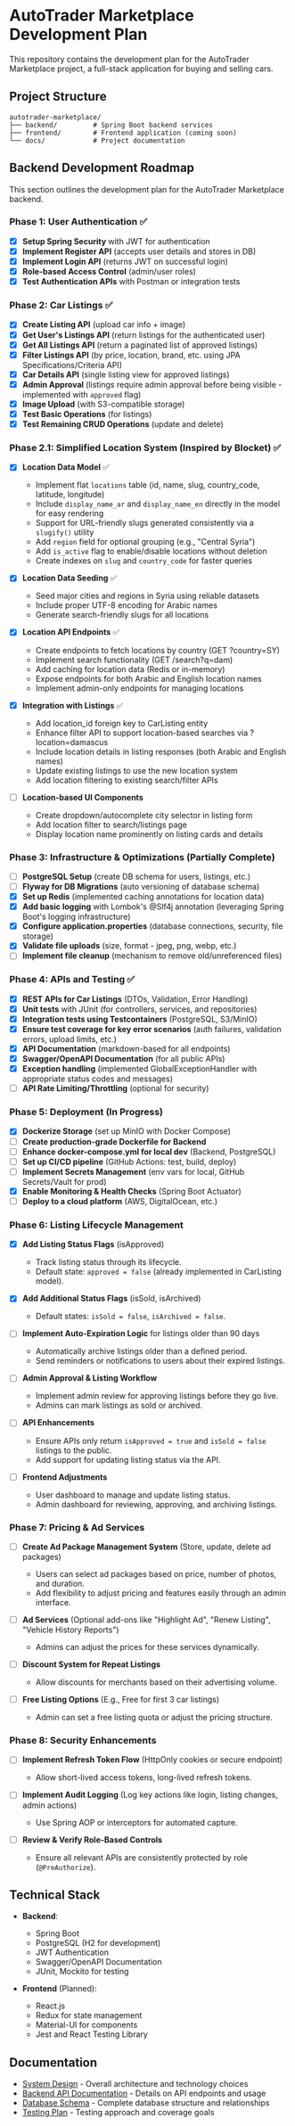 # AutoTrader Marketplace Development Plan

This repository contains the development plan for the AutoTrader Marketplace project, a full-stack application for buying and selling cars.

## Project Structure

```
autotrader-marketplace/
├── backend/         # Spring Boot backend services
├── frontend/        # Frontend application (coming soon)
└── docs/            # Project documentation
```

## Backend Development Roadmap

This section outlines the development plan for the AutoTrader Marketplace backend.

### Phase 1: User Authentication ✅

- [x] **Setup Spring Security** with JWT for authentication
- [x] **Implement Register API** (accepts user details and stores in DB)
- [x] **Implement Login API** (returns JWT on successful login)
- [x] **Role-based Access Control** (admin/user roles)
- [x] **Test Authentication APIs** with Postman or integration tests

### Phase 2: Car Listings ✅

- [x] **Create Listing API** (upload car info + image)
- [x] **Get User's Listings API** (return listings for the authenticated user)
- [x] **Get All Listings API** (return a paginated list of approved listings)
- [x] **Filter Listings API** (by price, location, brand, etc. using JPA Specifications/Criteria API)
- [x] **Car Details API** (single listing view for approved listings)
- [x] **Admin Approval** (listings require admin approval before being visible - implemented with `approved` flag)
- [x] **Image Upload** (with S3-compatible storage)
- [x] **Test Basic Operations** (for listings)
- [x] **Test Remaining CRUD Operations** (update and delete)

### Phase 2.1: Simplified Location System (Inspired by Blocket) ✅

- [x] **Location Data Model** ✅
  - Implement flat `locations` table (id, name, slug, country_code, latitude, longitude)
  - Include `display_name_ar` and `display_name_en` directly in the model for easy rendering
  - Support for URL-friendly slugs generated consistently via a `slugify()` utility
  - Add `region` field for optional grouping (e.g., "Central Syria")
  - Add `is_active` flag to enable/disable locations without deletion
  - Create indexes on `slug` and `country_code` for faster queries

- [x] **Location Data Seeding** ✅
  - Seed major cities and regions in Syria using reliable datasets
  - Include proper UTF-8 encoding for Arabic names
  - Generate search-friendly slugs for all locations

- [x] **Location API Endpoints** ✅
  - Create endpoints to fetch locations by country (GET ?country=SY)
  - Implement search functionality (GET /search?q=dam)
  - Add caching for location data (Redis or in-memory)
  - Expose endpoints for both Arabic and English location names
  - Implement admin-only endpoints for managing locations

- [x] **Integration with Listings** ✅
  - Add location_id foreign key to CarListing entity
  - Enhance filter API to support location-based searches via ?location=damascus
  - Include location details in listing responses (both Arabic and English names)
  - Update existing listings to use the new location system
  - Add location filtering to existing search/filter APIs

- [ ] **Location-based UI Components**
  - Create dropdown/autocomplete city selector in listing form
  - Add location filter to search/listings page
  - Display location name prominently on listing cards and details

### Phase 3: Infrastructure & Optimizations (Partially Complete)

- [ ] **PostgreSQL Setup** (create DB schema for users, listings, etc.)
- [ ] **Flyway for DB Migrations** (auto versioning of database schema)
- [x] **Set up Redis** (implemented caching annotations for location data)
- [x] **Add basic logging** with Lombok's @Slf4j annotation (leveraging Spring Boot's logging infrastructure)
- [x] **Configure application.properties** (database connections, security, file storage)
- [x] **Validate file uploads** (size, format - jpeg, png, webp, etc.)
- [ ] **Implement file cleanup** (mechanism to remove old/unreferenced files)

### Phase 4: APIs and Testing ✅

- [x] **REST APIs for Car Listings** (DTOs, Validation, Error Handling)
- [x] **Unit tests** with JUnit (for controllers, services, and repositories)
- [x] **Integration tests using Testcontainers** (PostgreSQL, S3/MinIO)
- [x] **Ensure test coverage for key error scenarios** (auth failures, validation errors, upload limits, etc.)
- [x] **API Documentation** (markdown-based for all endpoints)
- [x] **Swagger/OpenAPI Documentation** (for all public APIs)
- [x] **Exception handling** (implemented GlobalExceptionHandler with appropriate status codes and messages)
- [ ] **API Rate Limiting/Throttling** (optional for security)

### Phase 5: Deployment (In Progress)

- [x] **Dockerize Storage** (set up MinIO with Docker Compose)
- [ ] **Create production-grade Dockerfile for Backend**
- [ ] **Enhance docker-compose.yml for local dev** (Backend, PostgreSQL)
- [ ] **Set up CI/CD pipeline** (GitHub Actions: test, build, deploy)
- [ ] **Implement Secrets Management** (env vars for local, GitHub Secrets/Vault for prod)
- [x] **Enable Monitoring & Health Checks** (Spring Boot Actuator)
- [ ] **Deploy to a cloud platform** (AWS, DigitalOcean, etc.)

### Phase 6: Listing Lifecycle Management

- [x] **Add Listing Status Flags** (isApproved)
  - Track listing status through its lifecycle.
  - Default state: `approved = false` (already implemented in CarListing model).
- [x] **Add Additional Status Flags** (isSold, isArchived)
  - Default states: `isSold = false`, `isArchived = false`.

- [ ] **Implement Auto-Expiration Logic** for listings older than 90 days
  - Automatically archive listings older than a defined period.
  - Send reminders or notifications to users about their expired listings.

- [ ] **Admin Approval & Listing Workflow**
  - Implement admin review for approving listings before they go live.
  - Admins can mark listings as sold or archived.

- [ ] **API Enhancements**
  - Ensure APIs only return `isApproved = true` and `isSold = false` listings to the public.
  - Add support for updating listing status via the API.

- [ ] **Frontend Adjustments**
  - User dashboard to manage and update listing status.
  - Admin dashboard for reviewing, approving, and archiving listings.

### Phase 7: Pricing & Ad Services

- [ ] **Create Ad Package Management System** (Store, update, delete ad packages)
  - Users can select ad packages based on price, number of photos, and duration.
  - Add flexibility to adjust pricing and features easily through an admin interface.

- [ ] **Ad Services** (Optional add-ons like "Highlight Ad", "Renew Listing", "Vehicle History Reports")
  - Admins can adjust the prices for these services dynamically.

- [ ] **Discount System for Repeat Listings**
  - Allow discounts for merchants based on their advertising volume.

- [ ] **Free Listing Options** (E.g., Free for first 3 car listings)
  - Admin can set a free listing quota or adjust the pricing structure.

### Phase 8: Security Enhancements

- [ ] **Implement Refresh Token Flow** (HttpOnly cookies or secure endpoint)
  - Allow short-lived access tokens, long-lived refresh tokens.

- [ ] **Implement Audit Logging** (Log key actions like login, listing changes, admin actions)
  - Use Spring AOP or interceptors for automated capture.

- [ ] **Review & Verify Role-Based Controls**
  - Ensure all relevant APIs are consistently protected by role (`@PreAuthorize`).

## Technical Stack

- **Backend**: 
  - Spring Boot
  - PostgreSQL (H2 for development)
  - JWT Authentication
  - Swagger/OpenAPI Documentation
  - JUnit, Mockito for testing

- **Frontend** (Planned):
  - React.js
  - Redux for state management
  - Material-UI for components
  - Jest and React Testing Library

## Documentation

- [System Design](docs/system_design.md) - Overall architecture and technology choices
- [Backend API Documentation](backend/autotrader-backend/API_DOCUMENTATION.md) - Details on API endpoints and usage
- [Database Schema](docs/database_schema.md) - Complete database structure and relationships
- [Testing Plan](docs/testing_plan.md) - Testing approach and coverage goals
